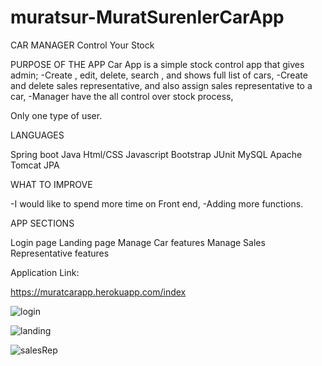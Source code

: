 # muratsur-MuratSurenlerCarApp

CAR MANAGER
Control Your Stock

PURPOSE OF THE APP
Car App is a simple stock control app that gives admin;
-Create , edit, delete, search , and shows full list of cars,
-Create and delete sales representative, and also assign sales representative to a car,
-Manager have the all control over stock process,

Only one type of user.

LANGUAGES

Spring boot
Java
Html/CSS
Javascript
Bootstrap
JUnit 
MySQL
Apache Tomcat
JPA

WHAT TO IMPROVE

-I would like to spend more time on Front end,
-Adding more functions.


APP SECTIONS

Login page
Landing page
Manage Car features
Manage Sales Representative features

Application Link:

https://muratcarapp.herokuapp.com/index

![login](https://user-images.githubusercontent.com/80367317/123558535-c5ca4100-d764-11eb-841e-06eb2adf97b0.png)

![landing](https://user-images.githubusercontent.com/80367317/123558554-da0e3e00-d764-11eb-92f8-1e26023cb4e6.png)

![salesRep](https://user-images.githubusercontent.com/80367317/123558569-eeead180-d764-11eb-9cc5-cad8f57c2490.png)




